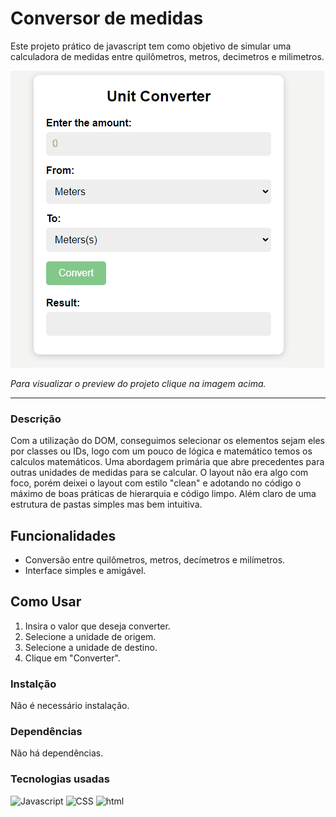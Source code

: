 # Conversor de medidas
Este projeto prático de javascript tem como objetivo de simular uma calculadora de medidas entre quilômetros, metros, decimetros e milimetros.

[![Preview do projeto](./01_UnitConverter.gif "Clique para acesasr o preview do Projeto")](https://gleristoncastro.com.br/portfolio/github/preview/javascript_projects/01_UnitConverter/)


_Para visualizar o preview do projeto clique na imagem acima._
______________________

### Descrição
Com a utilização do DOM, conseguimos selecionar os elementos sejam eles por classes ou IDs, logo com um pouco de lógica e matemático temos os calculos matemáticos. Uma abordagem primária que abre precedentes para outras unidades de medidas para se calcular. O layout não era algo com foco, porém deixei o layout com estilo "clean" e adotando no código o máximo de boas práticas de hierarquia e código limpo. Além claro de uma estrutura de pastas simples mas bem intuitiva.

## Funcionalidades
- Conversão entre quilômetros, metros, decímetros e milímetros.
- Interface simples e amigável.

## Como Usar
1. Insira o valor que deseja converter.
2. Selecione a unidade de origem.
3. Selecione a unidade de destino.
4. Clique em "Converter".

### Instalção
Não é necessário instalação.

### Dependências
Não há dependências.

### Tecnologias usadas

![Javascript](https://gleristoncastro.com.br//portfolio/github/preview/globalImages/javascript.svg)
![CSS](https://gleristoncastro.com.br/portfolio/github/preview/globalImages/css3.svg)
![html](https://gleristoncastro.com.br/portfolio/github/preview/globalImages/html5.svg)
